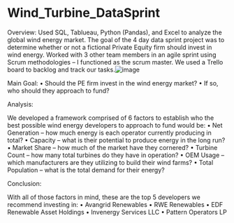 # Wind_Turbine_DataSprint

Overview:
Used SQL, Tablueau, Python (Pandas), and Excel to analyze the global wind energy market. The goal of the 4 day data sprint project was to determine whether or not a fictional Private Equity firm should invest in wind energy. Worked with 3 other team members in an agile sprint using Scrum methodologies – I functioned as the scrum master. We used a Trello board to backlog and track our tasks.![image](https://user-images.githubusercontent.com/122995201/222990174-3ced751b-98a2-4d78-a097-35503fb84397.png)

Main Goal:
•	Should the PE firm invest in the wind energy market?
•	If so, who should they approach to fund?

Analysis:

We developed a framework comprised of 6 factors to establish who the best possible wind energy developers to approach to fund would be:
•	Net Generation – how much energy is each operator currently producing in total?
•	Capacity – what is their potential to produce energy in the long run?
•	Market Share – how much of the market have they cornered?
•	Turbine Count – how many total turbines do they have in operation?
•	OEM Usage – which manufacturers are they utilizing to build their wind farms?
•	Total Population – what is the total demand for their energy? 

Conclusion:

With all of those factors in mind, these are the top 5 developers we recommend investing in:
•	Avangrid Renewables
•	RWE Renewables
•	EDF Renewable Asset Holdings
•	Invenergy Services LLC
•	Pattern Operators LP

